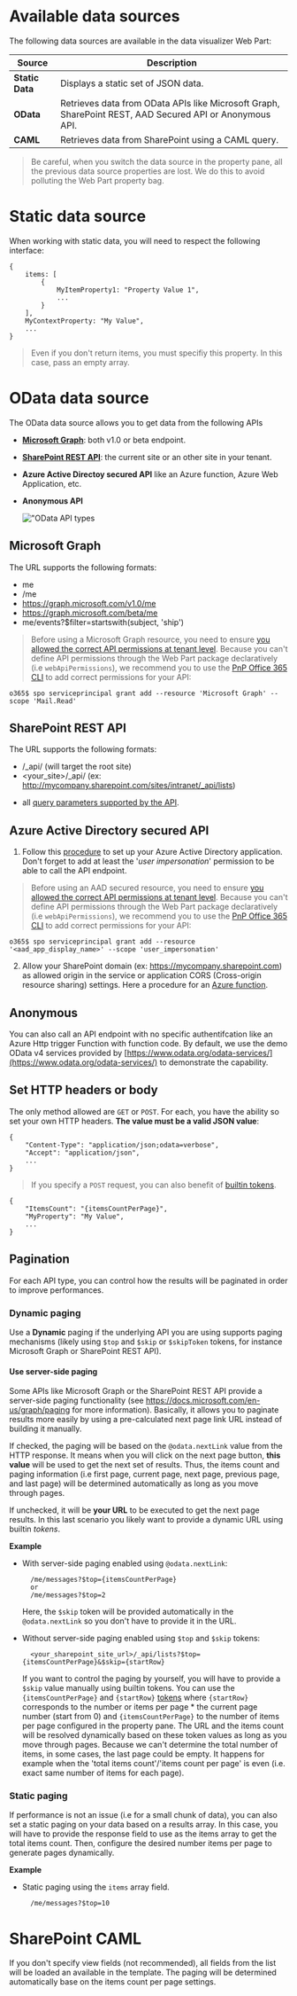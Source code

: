 # Available data sources

The following data sources are available in the data visualizer Web Part:

| Source | Description
| ------ | ---------------
| **Static Data** | Displays a static set of JSON data.
| **OData** | Retrieves data from OData APIs like Microsoft Graph, SharePoint REST, AAD Secured API or Anonymous API.
| **CAML** | Retrieves data from SharePoint using a CAML query.

> Be careful, when you switch the data source in the property pane, all the previous data source properties are lost. We do this to avoid polluting the Web Part property bag.

# Static data source
When working with static data, you will need to respect the following interface:

```
{
    items: [
        {
            MyItemProperty1: "Property Value 1",
            ...
        }
    ],
    MyContextProperty: "My Value",
    ...
}
```

> Even if you don't return items, you must specifiy this property. In this case, pass an empty array.

# OData data source

The OData data source allows you to get data from the following APIs

- **[Microsoft Graph](https://docs.microsoft.com/en-us/graph/api/overview?view=graph-rest-1.0)**: both v1.0 or beta endpoint.
- **[SharePoint REST API](https://docs.microsoft.com/en-us/sharepoint/dev/sp-add-ins/get-to-know-the-sharepoint-rest-service)**: the current site or an other site in your tenant.
- **Azure Active Directoy secured API** like an Azure function, Azure Web Application, etc.
- **Anonymous API**

    !["OData API types](./assets/odata_http_api_type.png "OData API types")


## Microsoft Graph

The URL supports the following formats:
* me
* /me
* https://graph.microsoft.com/v1.0/me
* https://graph.microsoft.com/beta/me
* me/events?$filter=startswith(subject, 'ship')

> Before using a Microsoft Graph resource, you need to ensure [you allowed the correct API permissions at tenant level](https://docs.microsoft.com/en-us/sharepoint/dev/spfx/use-aadhttpclient). Because you can't define API permissions through the Web Part package declaratively (i.e `webApiPermissions`), we recommend you to use the [PnP Office 365 CLI](https://pnp.github.io/office365-cli/cmd/spo/serviceprincipal/serviceprincipal-grant-add/) to add correct permissions for your API:

    o365$ spo serviceprincipal grant add --resource 'Microsoft Graph' --scope 'Mail.Read'

## SharePoint REST API

The URL supports the following formats:

* /_api/ (will target the root site)
* <your_site>/_api/ (ex: http://mycompany.sharepoint.com/sites/intranet/_api/lists)

+ all [query parameters supported by the API](https://docs.microsoft.com/en-us/sharepoint/dev/sp-add-ins/use-odata-query-operations-in-sharepoint-rest-requests).

## Azure Active Directory secured API

1. Follow this [procedure](https://docs.microsoft.com/en-us/sharepoint/dev/spfx/use-aadhttpclient#connect-to-azure-ad-applications-using-the-aadhttpclient) to set up your Azure Active Directory application. Don't forget to add at least the '_user impersonation_' permission to be able to call the API endpoint. 

> Before using an AAD secured resource, you need to ensure [you allowed the correct API permissions at tenant level](https://docs.microsoft.com/en-us/sharepoint/dev/spfx/use-aadhttpclient). Because you can't define API permissions through the Web Part package declaratively (i.e `webApiPermissions`), we recommend you to use the [PnP Office 365 CLI](https://pnp.github.io/office365-cli/cmd/spo/serviceprincipal/serviceprincipal-grant-add/) to add correct permissions for your API:

    o365$ spo serviceprincipal grant add --resource '<aad_app_display_name>' --scope 'user_impersonation'

2. Allow your SharePoint domain (ex: https://mycompany.sharepoint.com) as allowed origin in the service or application CORS (Cross-origin resource sharing) settings. Here a procedure for an [Azure function](https://docs.microsoft.com/en-us/azure/azure-functions/functions-how-to-use-azure-function-app-settings).

## Anonymous

You can also call an API endpoint with no specific authentifcation like an Azure Http trigger Function with function code. By default, we use the demo OData v4 services provided by [https://www.odata.org/odata-services/](https://www.odata.org/odata-services/) to demonstrate the capability.

## Set HTTP headers or body

The only method allowed are `GET` or `POST`. For each, you have the ability so set your own HTTP headers. **The value must be a valid JSON value**:

    {
        "Content-Type": "application/json;odata=verbose",
        "Accept": "application/json",
        ...
    }


> If you specify a `POST` request, you can also benefit of [builtin tokens](./tokens.md).

    {
        "ItemsCount": "{itemsCountPerPage}",
        "MyProperty": "My Value",
        ...
    }

## Pagination

For each API type, you can control how the results will be paginated in order to improve performances.

### Dynamic paging

Use a **Dynamic** paging if the underlying API you are using supports paging mechanisms (likely using `$top` and `$skip` or `$skipToken` tokens, for instance Microsoft Graph or SharePoint REST API).

#### Use server-side paging

Some APIs like Microsoft Graph or the SharePoint REST API provide a server-side paging functionality (see https://docs.microsoft.com/en-us/graph/paging for more information). Basically, it allows you to paginate results more easily by using a pre-calculated next page link URL instead of building it manually. 

If checked, the paging will be based on the `@odata.nextLink` value from the HTTP response. It means when you will click on the next page button, **this value** will be used to get the next set of results. Thus, the items count and paging information (i.e first page, current page, next page, previous page, and last page) will be determined automatically as long as you move through pages.

If unchecked, it will be **your URL** to be executed to get the next page results. In this last scenario you likely want to provide a dynamic URL using builtin _tokens_.

**Example**

- With server-side paging enabled using `@odata.nextLink`:

        /me/messages?$top={itemsCountPerPage}
        or
        /me/messages?$top=2

    Here, the `$skip` token will be provided automatically in the `@odata.nextLink` so you don't have to provide it in the URL.

- Without server-side paging enabled using `$top` and `$skip` tokens:

        <your_sharepoint_site_url>/_api/lists?$top={itemsCountPerPage}&$skip={startRow}

    If you want to control the paging by yourself, you will have to provide a `$skip` value manually using builtin tokens. You can use the `{itemsCountPerPage}` and `{startRow}` [tokens](./tokens.md) where `{startRow}` corresponds to the number or items per page * the current page number (start from 0) and `{itemsCountPerPage}` to the number of items per page configured in the property pane. The URL and the items count will be resolved dynamically based on these token values as long as you move through pages. Because we can't determine the total number of items, in some cases, the last page could be empty. It happens for example when the 'total items count'/'items count per page' is even (i.e. exact same number of items for each page).

### Static paging

If performance is not an issue (i.e for a small chunk of data), you can also set a static paging on your data based on a results array. In this case, you will have to provide the response field to use as the items array to get the total items count. Then, configure the desired number items per page to generate pages dynamically.

**Example**

- Static paging using the `items` array field.

        /me/messages?$top=10


# SharePoint CAML 

If you don't specify view fields (not recommended), all fields from the list will be loaded an available in the template.
The paging will be determined automatically base on the items count per page settings.
